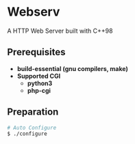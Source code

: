 # Webserv
A HTTP Web Server built with C++98

## Prerequisites
- **build-essential (gnu compilers, make)**
- **Supported CGI**
	- **python3**
	- **php-cgi**

## Preparation
```bash
# Auto Configure
$ ./configure
```